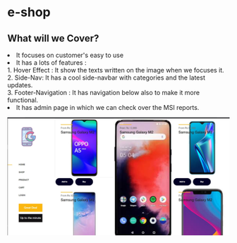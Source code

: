 # e-shop
## What will we Cover?
<li>It focuses on customer's easy to use</li>
<li>It has a lots of features :</br>
    1. Hover Effect : It show the texts written on the image when we focuses it.</br>
    2. Side-Nav: It has a cool side-navbar with categories and the latest updates.</br>
    3. Footer-Navigation : It has navigation below also to make it more functional.</br></li>
 <li>It has admin page in which we can check over the MSI reports.</li>

![alt text](home.jpg)
 
